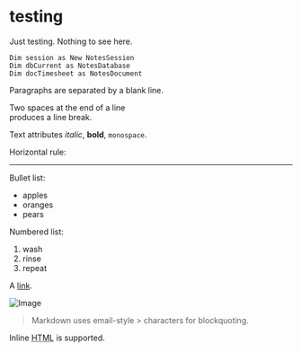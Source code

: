 # testing

Just testing.  Nothing to see here.

```
Dim session as New NotesSession  
Dim dbCurrent as NotesDatabase  
Dim docTimesheet as NotesDocument
```

Paragraphs are separated
by a blank line.

Two spaces at the end of a line  
produces a line break.

Text attributes _italic_, 
**bold**, `monospace`.

Horizontal rule:

---

Bullet list:

  * apples
  * oranges
  * pears

Numbered list:

  1. wash
  2. rinse
  3. repeat

A [link][example].

  [example]: http://example.com

![Image](Image_icon.png "icon")

> Markdown uses email-style > characters for blockquoting.

Inline <abbr title="Hypertext Markup Language">HTML</abbr> is supported.
